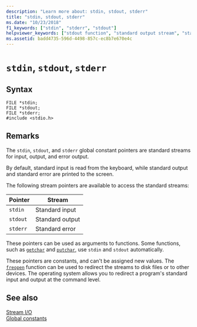 ```yaml
---
description: "Learn more about: stdin, stdout, stderr"
title: "stdin, stdout, stderr"
ms.date: "10/23/2018"
f1_keywords: ["stdin", "stderr", "stdout"]
helpviewer_keywords: ["stdout function", "standard output stream", "standard error stream", "stdin function", "standard input stream", "stderr function"]
ms.assetid: badd4735-596d-4498-857c-ec8b7e670e4c
---
```

# `stdin`, `stdout`, `stderr`

## Syntax

```
FILE *stdin;
FILE *stdout;
FILE *stderr;
#include <stdio.h>
```

## Remarks

The `stdin`, `stdout`, and `stderr` global constant pointers are standard streams for input, output, and error output.

By default, standard input is read from the keyboard, while standard output and standard error are printed to the screen.

The following stream pointers are available to access the standard streams:

|Pointer|Stream|
|-------------|------------|
|`stdin`|Standard input|
|`stdout`|Standard output|
|`stderr`|Standard error|

These pointers can be used as arguments to functions. Some functions, such as [`getchar`](./reference/getchar-getwchar.md) and [`putchar`](./reference/putchar-putwchar.md), use `stdin` and `stdout` automatically.

These pointers are constants, and can't be assigned new values. The [`freopen`](./reference/freopen-wfreopen.md) function can be used to redirect the streams to disk files or to other devices. The operating system allows you to redirect a program's standard input and output at the command level.

## See also

[Stream I/O](./stream-i-o.md)\
[Global constants](./global-constants.md)
